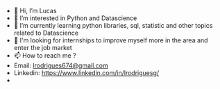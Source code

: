 - 👋 Hi, I’m Lucas
- 👀 I’m interested in Python and Datascience
- 🌱 I’m currently learning python libraries, sql, statistic and other topics related to Datascience
- 💞️ I'm looking for internships to improve myself more in the area and enter the job market
- 📫 How to reach me ? 
- Email: lrodrigues674@gmail.com 
- Linkedin: https://www.linkedin.com/in/lrodriguesg/
- 

<!---
lrodriguesg/lrodriguesg is a ✨ special ✨ repository because its `README.md` (this file) appears on your GitHub profile.
You can click the Preview link to take a look at your changes.
--->
